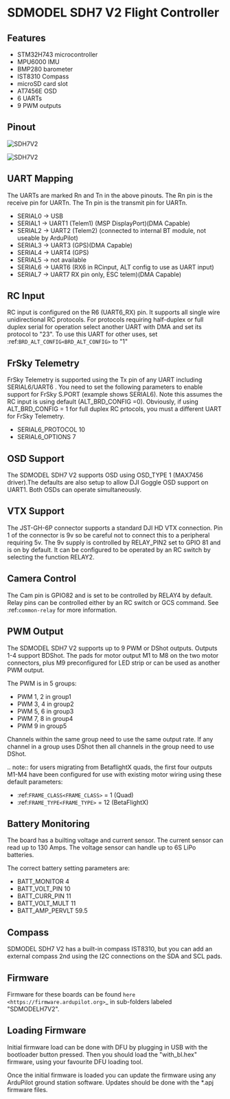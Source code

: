 # SDMODEL SDH7 V2 Flight Controller

## Features

 - STM32H743 microcontroller
 - MPU6000 IMU
 - BMP280 barometer
 - IST8310 Compass
 - microSD card slot
 - AT7456E OSD
 - 6 UARTs
 - 9 PWM outputs

## Pinout

![SDH7V2](SDMODEL_H7V2.png)

![SDH7V2](H7V1_0502.png)

## UART Mapping

The UARTs are marked Rn and Tn in the above pinouts. The Rn pin is the
receive pin for UARTn. The Tn pin is the transmit pin for UARTn.

 - SERIAL0 -> USB
 - SERIAL1 -> UART1 (Telem1) (MSP DisplayPort)(DMA Capable)
 - SERIAL2 -> UART2 (Telem2) (connected to internal BT module, not useable by ArduPilot)
 - SERIAL3 -> UART3 (GPS)(DMA Capable)
 - SERIAL4 -> UART4 (GPS)
 - SERIAL5 -> not available
 - SERIAL6 -> UART6 (RX6 in RCinput, ALT config to use as UART input)
 - SERIAL7 -> UART7 RX pin only, ESC telem)(DMA Capable)

## RC Input

RC input is configured on the R6 (UART6_RX) pin. It supports all single wire unidirectional RC 
protocols. For protocols requiring half-duplex  or full duplex serial for operation
select another UART with DMA and set its protocol to "23". To use this UART for other uses, set
:ref:`BRD_ALT_CONFIG<BRD_ALT_CONFIG>` to "1"
 
## FrSky Telemetry
 
FrSky Telemetry is supported using the Tx pin of any UART including SERIAL6/UART6 . You need to set the following parameters to enable support for FrSky S.PORT (example shows SERIAL6). Note this assumes the RC input is using default (ALT_BRD_CONFIG =0). Obviously, if using ALT_BRD_CONFIG = 1 for full duplex RC prtocols, you must a different UART for FrSky Telemetry.
 
  - SERIAL6_PROTOCOL 10
  - SERIAL6_OPTIONS 7
  
## OSD Support

The SDMODEL SDH7 V2 supports OSD using OSD_TYPE 1 (MAX7456 driver).The defaults are also setup to allow DJI Goggle OSD support on UART1. Both OSDs can operate simultaneously.

## VTX Support

The JST-GH-6P connector supports a standard DJI HD VTX connection. Pin 1 of the connector is 9v so be careful not to connect
this to a peripheral requiring 5v. The 9v supply is controlled by RELAY_PIN2 set to GPIO 81 and is on by default. It can be configured to be operated by an RC switch by selecting the function RELAY2.

## Camera Control

The Cam pin is GPIO82 and is set to be controlled by RELAY4 by default. Relay pins can be controlled either by an RC switch or GCS command. See :ref:`common-relay` for more information.

## PWM Output

The SDMODEL SDH7 V2 supports up to 9 PWM or DShot outputs.  Outputs 1-4 support BDShot. The pads for motor output
M1 to M8 on the two motor connectors, plus M9 preconfigured for LED strip or can be used as another
PWM output.

The PWM is in 5 groups:

 - PWM 1, 2 in group1
 - PWM 3, 4 in group2
 - PWM 5, 6 in group3
 - PWM 7, 8 in group4
 - PWM 9 in group5

Channels within the same group need to use the same output rate. If
any channel in a group uses DShot then all channels in the group need
to use DShot.

.. note:: for users migrating from BetaflightX quads, the first four outputs M1-M4 have been configured for use with existing motor wiring using these default parameters:

- :ref:`FRAME_CLASS<FRAME_CLASS>` = 1 (Quad)
- :ref:`FRAME_TYPE<FRAME_TYPE>` = 12 (BetaFlightX) 

## Battery Monitoring

The board has a builting voltage and current sensor. The current
sensor can read up to 130 Amps. The voltage sensor can handle up to 6S
LiPo batteries.

The correct battery setting parameters are:

 - BATT_MONITOR 4
 - BATT_VOLT_PIN 10
 - BATT_CURR_PIN 11
 - BATT_VOLT_MULT 11
 - BATT_AMP_PERVLT 59.5

## Compass

SDMODEL SDH7 V2 has a built-in compass IST8310, but you can add an external compass 2nd using the I2C connections on the SDA and SCL pads.

## Firmware

Firmware for these boards can be found `here <https://firmware.ardupilot.org>`_ in  sub-folders labeled "SDMODELH7V2".


## Loading Firmware

Initial firmware load can be done with DFU by plugging in USB with the
bootloader button pressed. Then you should load the "with_bl.hex"
firmware, using your favourite DFU loading tool.

Once the initial firmware is loaded you can update the firmware using
any ArduPilot ground station software. Updates should be done with the
*.apj firmware files.

